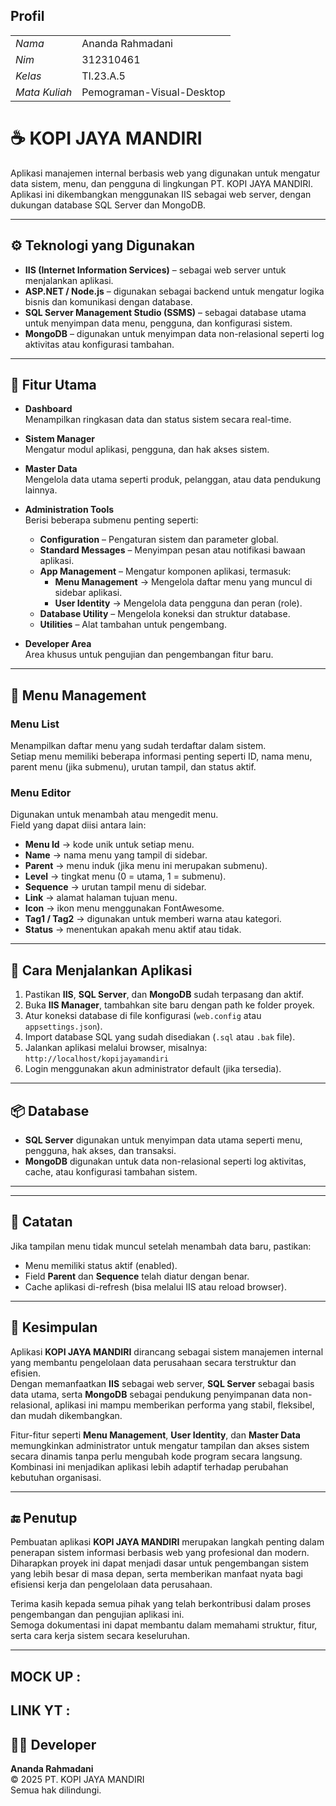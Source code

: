 ## Profil
|  |  |
| -------- | --- |
| *Nama* |Ananda Rahmadani |
| *Nim* |312310461 |
| *Kelas* | TI.23.A.5 |
| *Mata Kuliah* | Pemograman-Visual-Desktop |

# ☕ KOPI JAYA MANDIRI

Aplikasi manajemen internal berbasis web yang digunakan untuk mengatur data sistem, menu, dan pengguna di lingkungan PT. KOPI JAYA MANDIRI.  
Aplikasi ini dikembangkan menggunakan IIS sebagai web server, dengan dukungan database SQL Server dan MongoDB.

---

## ⚙️ Teknologi yang Digunakan

- **IIS (Internet Information Services)** – sebagai web server untuk menjalankan aplikasi.
- **ASP.NET / Node.js** – digunakan sebagai backend untuk mengatur logika bisnis dan komunikasi dengan database.
- **SQL Server Management Studio (SSMS)** – sebagai database utama untuk menyimpan data menu, pengguna, dan konfigurasi sistem.
- **MongoDB** – digunakan untuk menyimpan data non-relasional seperti log aktivitas atau konfigurasi tambahan.

---

## 🧭 Fitur Utama

- **Dashboard**  
  Menampilkan ringkasan data dan status sistem secara real-time.

- **Sistem Manager**  
  Mengatur modul aplikasi, pengguna, dan hak akses sistem.

- **Master Data**  
  Mengelola data utama seperti produk, pelanggan, atau data pendukung lainnya.

- **Administration Tools**  
  Berisi beberapa submenu penting seperti:
  - **Configuration** – Pengaturan sistem dan parameter global.
  - **Standard Messages** – Menyimpan pesan atau notifikasi bawaan aplikasi.
  - **App Management** – Mengatur komponen aplikasi, termasuk:
    - **Menu Management** → Mengelola daftar menu yang muncul di sidebar aplikasi.
    - **User Identity** → Mengelola data pengguna dan peran (role).
  - **Database Utility** – Mengelola koneksi dan struktur database.
  - **Utilities** – Alat tambahan untuk pengembang.

- **Developer Area**  
  Area khusus untuk pengujian dan pengembangan fitur baru.

---

## 🧩 Menu Management

### Menu List
Menampilkan daftar menu yang sudah terdaftar dalam sistem.  
Setiap menu memiliki beberapa informasi penting seperti ID, nama menu, parent menu (jika submenu), urutan tampil, dan status aktif.

### Menu Editor
Digunakan untuk menambah atau mengedit menu.  
Field yang dapat diisi antara lain:
- **Menu Id** → kode unik untuk setiap menu.  
- **Name** → nama menu yang tampil di sidebar.  
- **Parent** → menu induk (jika menu ini merupakan submenu).  
- **Level** → tingkat menu (0 = utama, 1 = submenu).  
- **Sequence** → urutan tampil menu di sidebar.  
- **Link** → alamat halaman tujuan menu.  
- **Icon** → ikon menu menggunakan FontAwesome.  
- **Tag1 / Tag2** → digunakan untuk memberi warna atau kategori.  
- **Status** → menentukan apakah menu aktif atau tidak.

---

## 🚀 Cara Menjalankan Aplikasi

1. Pastikan **IIS**, **SQL Server**, dan **MongoDB** sudah terpasang dan aktif.
2. Buka **IIS Manager**, tambahkan site baru dengan path ke folder proyek.
3. Atur koneksi database di file konfigurasi (`web.config` atau `appsettings.json`).
4. Import database SQL yang sudah disediakan (`.sql` atau `.bak` file).
5. Jalankan aplikasi melalui browser, misalnya:  
   `http://localhost/kopijayamandiri`
6. Login menggunakan akun administrator default (jika tersedia).

---

## 📦 Database

- **SQL Server** digunakan untuk menyimpan data utama seperti menu, pengguna, hak akses, dan transaksi.
- **MongoDB** digunakan untuk data non-relasional seperti log aktivitas, cache, atau konfigurasi tambahan sistem.

---

---

## 📝 Catatan

Jika tampilan menu tidak muncul setelah menambah data baru, pastikan:
- Menu memiliki status aktif (enabled).  
- Field **Parent** dan **Sequence** telah diatur dengan benar.  
- Cache aplikasi di-refresh (bisa melalui IIS atau reload browser).

---

## 🧾 Kesimpulan

Aplikasi **KOPI JAYA MANDIRI** dirancang sebagai sistem manajemen internal yang membantu pengelolaan data perusahaan secara terstruktur dan efisien.  
Dengan memanfaatkan **IIS** sebagai web server, **SQL Server** sebagai basis data utama, serta **MongoDB** sebagai pendukung penyimpanan data non-relasional, aplikasi ini mampu memberikan performa yang stabil, fleksibel, dan mudah dikembangkan.

Fitur-fitur seperti **Menu Management**, **User Identity**, dan **Master Data** memungkinkan administrator untuk mengatur tampilan dan akses sistem secara dinamis tanpa perlu mengubah kode program secara langsung.  
Kombinasi ini menjadikan aplikasi lebih adaptif terhadap perubahan kebutuhan organisasi.

---

## 🔚 Penutup

Pembuatan aplikasi **KOPI JAYA MANDIRI** merupakan langkah penting dalam penerapan sistem informasi berbasis web yang profesional dan modern.  
Diharapkan proyek ini dapat menjadi dasar untuk pengembangan sistem yang lebih besar di masa depan, serta memberikan manfaat nyata bagi efisiensi kerja dan pengelolaan data perusahaan.

Terima kasih kepada semua pihak yang telah berkontribusi dalam proses pengembangan dan pengujian aplikasi ini.  
Semoga dokumentasi ini dapat membantu dalam memahami struktur, fitur, serta cara kerja sistem secara keseluruhan.

---

## MOCK UP :
## LINK YT : 

## 👩‍💻 Developer

**Ananda Rahmadani**  
© 2025 PT. KOPI JAYA MANDIRI  
Semua hak dilindungi.
